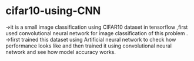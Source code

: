 # cifar10-using-CNN

->it is a small image classification using CIFAR10 dataset in tensorflow ,first used convolutional neural network for image classification of this problem .
->first trained this dataset using Artificial neural network to check how performance looks like and then trained it using convolutional neural network and see how model accuracy works. 
